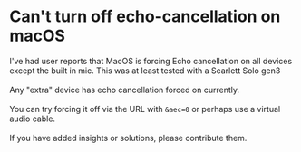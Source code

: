 # Can't turn off echo-cancellation on macOS

I've had user reports that MacOS is forcing Echo cancellation on all devices except the built in mic. This was at least tested with a Scarlett Solo gen3\
\
Any "extra" device has echo cancellation forced on currently.\
\
You can try forcing it off via the URL with `&aec=0` or perhaps use a virtual audio cable.\
\
If you have added insights or solutions, please contribute them.
